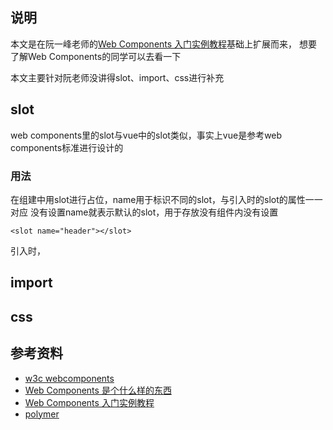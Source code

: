
## 说明

本文是在阮一峰老师的[Web Components 入门实例教程](http://www.ruanyifeng.com/blog/2019/08/web_components.html)基础上扩展而来，
想要了解Web Components的同学可以去看一下

本文主要针对阮老师没讲得slot、import、css进行补充



## slot
web components里的slot与vue中的slot类似，事实上vue是参考web components标准进行设计的

### 用法

在组建中用slot进行占位，name用于标识不同的slot，与引入时的slot的属性一一对应
没有设置name就表示默认的slot，用于存放没有组件内没有设置
```
<slot name="header"></slot>
```

引入时，

## import


## css


## 参考资料

* [w3c webcomponents](https://github.com/w3c/webcomponents)
* [Web Components 是个什么样的东西](https://juejin.im/post/57c40fd3128fe1005fd4629a)
* [Web Components 入门实例教程](http://www.ruanyifeng.com/blog/2019/08/web_components.html)
* [polymer](https://github.com/Polymer/polymer)
